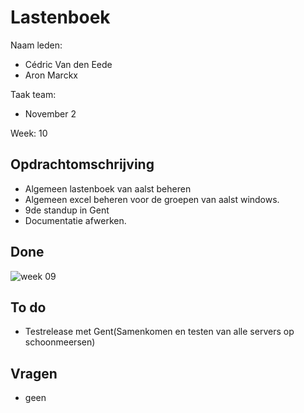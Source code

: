 # Lastenboek

Naam leden: 
- Cédric Van den Eede
- Aron Marckx

Taak team:
- November 2

Week: 10

## Opdrachtomschrijving

- Algemeen lastenboek van aalst beheren
- Algemeen excel beheren voor de groepen van aalst windows.
- 9de standup in Gent
- Documentatie afwerken.

## Done

![week 09](https://github.com/HoGentTIN/p3ops-1920-red/blob/November2/Servers/November2/Lastenboek/Screenshots%20lastenboek/week10.png)

## To do

- Testrelease met Gent(Samenkomen en testen van alle servers op schoonmeersen)

## Vragen
- geen

